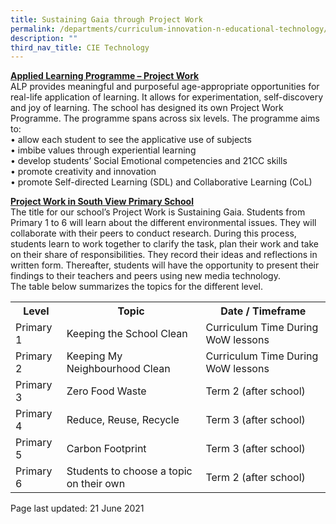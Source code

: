 ```yaml
---
title: Sustaining Gaia through Project Work
permalink: /departments/curriculum-innovation-n-educational-technology/sustaining-gaia-through-project-work/
description: ""
third_nav_title: CIE Technology
---
```

<p><strong><u>Applied Learning Programme &ndash; Project Work<br /></u></strong>ALP provides meaningful and purposeful age-appropriate opportunities for real-life application of learning. It allows for experimentation, self-discovery and joy of learning. The school has designed its own Project Work Programme. The programme spans across six levels. The programme aims to:<br />&bull; allow each student to see the applicative use of subjects<br />&bull; imbibe values through experiential learning<br />&bull; develop students&rsquo; Social Emotional competencies and 21CC skills<br />&bull; promote creativity and innovation&nbsp;<br />&bull; promote Self-directed Learning (SDL) and Collaborative Learning (CoL)</p>
<p><strong><u>Project Work in South View Primary School<br /></u></strong>The title for our school&rsquo;s Project Work is Sustaining Gaia. Students from Primary 1 to 6 will learn about the different environmental issues. They will collaborate with their peers to conduct research. During this process, students learn to work together to clarify the task, plan their work and take on their share of responsibilities. They record their ideas and reflections in written form. Thereafter, students will have the opportunity to present their findings to their teachers and peers using new media technology.<br />The table below summarizes the topics for the different level.</p>
</div>
<table>
<tbody>
<tr>
<th>Level</th>
<th>Topic</th>
<th>Date / Timeframe</th>
</tr>
<tr>
<td>Primary 1</td>
<td>Keeping the School Clean</td>
<td>Curriculum Time During WoW lessons</td>
</tr>
<tr>
<td>Primary 2</td>
<td>Keeping My Neighbourhood Clean</td>
<td>Curriculum Time During WoW lessons</td>
</tr>
<tr>
<td>Primary 3</td>
<td>Zero Food Waste&nbsp;</td>
<td>Term 2 (after school)</td>
</tr>
<tr>
<td>Primary 4</td>
<td>Reduce, Reuse, Recycle&nbsp;</td>
<td>Term 3 (after school)</td>
</tr>
<tr>
<td>Primary 5</td>
<td>Carbon Footprint&nbsp;</td>
<td>Term 3 (after school)</td>
</tr>
<tr>
<td>Primary 6</td>
<td>Students to choose a topic on their own</td>
<td>Term 2 (after school)</td>
</tr>
</tbody>
</table>
<p>Page last updated: 21 June 2021</p>